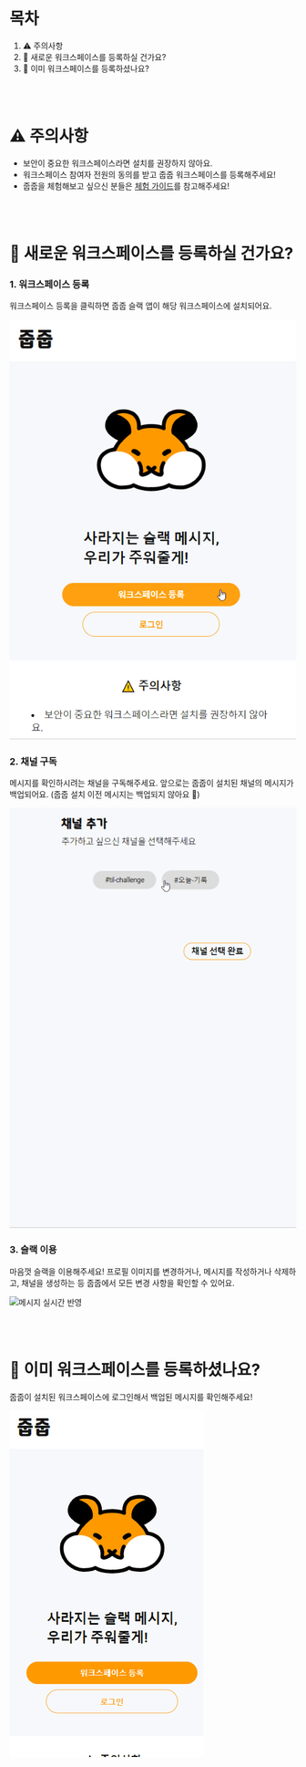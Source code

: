 # 목차

1. ⚠ 주의사항
2. ️🌱 새로운 워크스페이스를 등록하실 건가요?
3. 🌻 이미 워크스페이스를 등록하셨나요?

<br/><br/>

# ⚠️ 주의사항

- 보안이 중요한 워크스페이스라면 설치를 권장하지 않아요.
- 워크스페이스 참여자 전원의 동의를 받고 줍줍 워크스페이스를 등록해주세요!
- 줍줍을 체험해보고 싶으신 분들은 [체험 가이드](./체험_가이드.md)를 참고해주세요!

<br/><br/>

# 🌱 새로운 워크스페이스를 등록하실 건가요?

### 1. 워크스페이스 등록

워크스페이스 등록을 클릭하면 줍줍 슬랙 앱이 해당 워크스페이스에 설치되어요.

![워크스페이스 등록 화면](./img/워크스페이스_등록.gif)

### 2. 채널 구독

메시지를 확인하시려는 채널을 구독해주세요.
앞으로는 줍줍이 설치된 채널의 메시지가 백업되어요. (줍줍 설치 이전 메시지는 백업되지 않아요 👀)

![워크스페이스 등록 화면](./img/워크스페이스_등록_후_채널구독.gif)

### 3. 슬랙 이용

마음껏 슬랙을 이용해주세요!
프로필 이미지를 변경하거나, 메시지를 작성하거나 삭제하고, 채널을 생성하는 등 줍줍에서 모든 변경 사항을 확인할 수 있어요.

![메시지 실시간 반영](./img/메시지_실시간_반영.gif)

<br/><br/>

# 🌻 이미 워크스페이스를 등록하셨나요?

줍줍이 설치된 워크스페이스에 로그인해서 백업된 메시지를 확인해주세요!

![로그인 화면](./img/로그인.gif)

<br/><br/>
